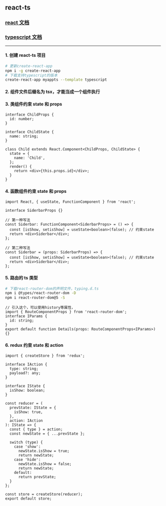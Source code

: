 ## react-ts

### [react 文档](https://reactjs.org/)

### [typescript 文档]()

<hr />

#### 1. 创建 react-ts 项目

```bash
# 更新create-react-app
npm i -g create-react-app
# 下载支持typescript的版本
create-react-app myappts --template typescript
```

#### 2. 组件文件后缀名为 tsx，才能当成一个组件执行

#### 3. 类组件约束 state 和 props

```tsx
interface ChildProps {
  id: number;
}

interface ChildState {
  name: string;
}

class Child extends React.Component<ChildProps, ChildState> {
  state = {
    name: 'Child',
  };
  render() {
    return <div>{this.props.id}</div>;
  }
}
```

#### 4. 函数组件约束 state 和 props

```tsx
import React, { useState, FunctionComponent } from 'react';

interface SiderbarProps {}

// 第一种写法
const Siderbar: FunctionComponent<SiderbarProps> = () => {
  const [isShow, setisShow] = useState<boolean>(false); // 约束state
  return <div>Siderbar</div>;
};

// 第二种写法
const Siderbar = (props: SiderbarProps) => {
  const [isShow, setisShow] = useState<boolean>(false); // 约束state
  return <div>Siderbar</div>;
};
```

#### 5. 路由的 ts 类型

```bash
# 下载react-router-dom的声明文件，typing.d.ts
npm i @types/react-router-dom -D
npm i react-router-dom@5 -S
```

```tsx
// 引入这个，可以使用history等属性，
import { RouteComponentProps } from 'react-router-dom';
interface IParams {
  id: string;
}
export default function Details(props: RouteComponentProps<IParams>) {}
```

#### 6. redux 约束 state 和 action

```tsx
import { createStore } from 'redux';

interface IAction {
  type: string;
  payload?: any;
}

interface IState {
  isShow: boolean;
}

const reducer = (
  prevState: IState = {
    isShow: true,
  },
  action: IAction
): IState => {
  const { type } = action;
  const newState = { ...prevState };

  switch (type) {
    case 'show':
      newState.isShow = true;
      return newState;
    case 'hide':
      newState.isShow = false;
      return newState;
    default:
      return prevState;
  }
};

const store = createStore(reducer);
export default store;
```
